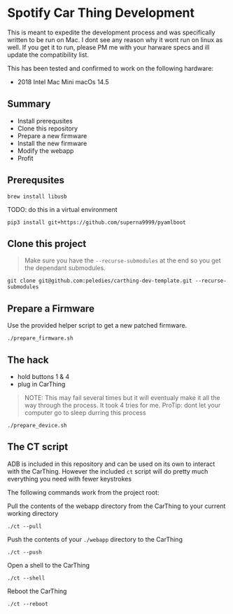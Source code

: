# Spotify Car Thing Development
This is meant to expedite the development process and was specifically written to be run on Mac. I dont see any reason why it wont run on linux as well. If you get it to run, please PM me with your harware specs and ill update the compatibility list.

This has been tested and confirmed to work on the following hardware:
- 2018 Intel Mac Mini macOs 14.5

## Summary

- Install prerequsites
- Clone this repository
- Prepare a new firmware
- Install the new firmware
- Modify the webapp
- Profit

## Prerequsites
```
brew install libusb
```

TODO: do this in a virtual environment
```
pip3 install git+https://github.com/superna9999/pyamlboot
```

## Clone this project
> Make sure you have the `--recurse-submodules` at the end so you get the
> dependant submodules.
```
git clone git@github.com:peledies/carthing-dev-template.git --recurse-submodules
```


## Prepare a Firmware
Use the provided helper script to get a new patched firmware.
```
./prepare_firmware.sh
```


## The hack

- hold buttons 1 & 4
- plug in CarThing

> NOTE: This may fail several times but it will eventualy make it all the way
> through the process. It took 4 tries for me. ProTip: dont let your computer
> go to sleep durring this process
```
./prepare_device.sh
```


## The CT script
ADB is included in this repository and can be used on its own to interact with the CarThing. However the included `ct` script will do pretty much everything you need with fewer keystrokes

The following commands work from the project root:

Pull the contents of the webapp directory from the CarThing to your current working directory
```
./ct --pull
```

Push the contents of your `./webapp` directory to the CarThing
```
./ct --push
```

Open a shell to the CarThing
```
./ct --shell
```

Reboot the CarThing
```
./ct --reboot
```